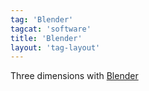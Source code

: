 ```yaml
---
tag: 'Blender'
tagcat: 'software'
title: 'Blender'
layout: 'tag-layout'
---
```


Three dimensions with [Blender](http://www.blender.org/)

